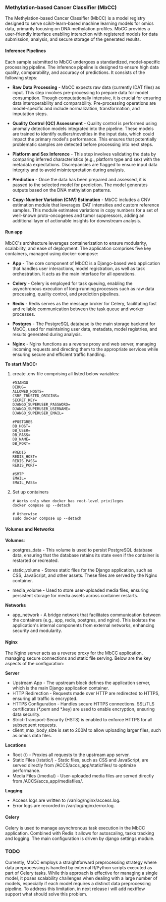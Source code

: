 ### Methylation-based Cancer Classifier (MbCC)
The Methylation-based Cancer Classifier (MbCC) is a model registry designed to serve scikit-learn-based machine learning models for omics data, primarily focusing on DNA methylation profiles. 
MbCC provides a user-friendly interface enabling interaction with registered models for data submission, analysis, and secure storage of the generated results.

#### Inference Pipelines
Each sample submitted to MbCC undergoes a standardized, model-specific processing pipeline. The inference pipeline is designed to ensure high data quality, comparability, and accuracy of predictions. It consists of the following steps:

- **Raw Data Processing** -
MbCC expects raw data (currently IDAT files) as input. This step involves pre-processing to prepare data for model consumption. Though computationally intensive, it is crucial for ensuring data interoperability and comparability. Pre-processing operations are model-specific and include normalization, transformation, and imputation steps.

- **Quality Control (QC) Assessment** -
Quality control is performed using anomaly detection models integrated into the pipeline. These models are trained to identify outliers/novelties in the input data, which could impact the primary model's performance. This ensures that potentially problematic samples are detected before processing into next steps.

- **Platform and Sex Inference** - 
This step involves validating the data by comparing inferred characteristics (e.g., platform type and sex) with the metadata expectations. Discrepancies are flagged to ensure input data integrity and to avoid misinterpretation during analysis.

- **Prediction** - 
Once the data has been prepared and assessed, it is passed to the selected model for prediction. The model generates outputs based on the DNA methylation patterns.

- **Copy-Number Variation (CNV) Estimation** - 
MbCC includes a CNV estimation module that leverages IDAT intensities and custom reference samples. This module estimates variations in copy numbers for a set of well-known proto-oncogenes and tumor suppressors, adding an additional layer of actionable insights for downstream analysis.


#### Run app
MbCC's architecture leverages containerization to ensure modularity, scalability, and ease of deployment. The application comprises five key containers, managed using docker-compose:

- **App** - The core component of MbCC is a Django-based web application that handles user interactions, model registration, as well as task orchestration. It acts as the main interface for all operations.

- **Celery** - Celery is employed for task queuing, enabling the asynchronous execution of long-running processes such as raw data processing, quality control, and prediction pipelines.

- **Redis** - Redis serves as the message broker for Celery, facilitating fast and reliable communication between the task queue and worker processes.

- **Postgres** - The PostgreSQL database is the main storage backend for MbCC, used for maintaining user data, metadata, model registries, and results generated during analysis.

- **Nginx** - Nginx functions as a reverse proxy and web server, managing incoming requests and directing them to the appropriate services while ensuring secure and efficient traffic handling.


**To start MbCC:**

1. create .env file comprising all listed below variables:

    ```
    #DJANGO
    DEBUG=
    ALLOWED_HOSTS=
    CSRF_TRUSTED_ORIGINS=
    SECRET_KEY=
    DJANGO_SUPERUSER_PASSWORD=
    DJANGO_SUPERUSER_USERNAME=
    DJANGO_SUPERUSER_EMAIL=
    
    #POSTGRES
    DB_HOST=
    DB_USER=
    DB_PASS=
    DB_NAME=
    DB_PORT=
    
    #REDIS
    REDIS_HOST=
    REDIS_PASS=
    REDIS_PORT=
    
    #SMTP
    EMAIL=
    EMAIL_PASS=
    ```

2. Set up containers

    ```
    # Works only when docker has root-level privileges
    docker compose up --detach
    
    # Otherwise
    sudo docker compose up --detach
    ```

#### Volumes and Networks

**Volumes**:
- postgres_data - This volume is used to persist PostgreSQL database data, ensuring that the database retains its state even if the container is restarted or recreated.

- static_volume - Stores static files for the Django application, such as CSS, JavaScript, and other assets. These files are served by the Nginx container.

- media_volume - Used to store user-uploaded media files, ensuring persistent storage for media assets across container restarts.

**Networks**
- app_network - A bridge network that facilitates communication between the containers (e.g., app, redis, postgres, and nginx). This isolates the application's internal components from external networks, enhancing security and modularity.

#### Nginx
The Nginx server acts as a reverse proxy for the MbCC application, managing secure connections and static file serving. Below are the key aspects of the configuration:

**Server**
- Upstream App - The upstream block defines the application server, which is the main Django application container.
- HTTP Redirection - Requests made over HTTP are redirected to HTTPS, ensuring all traffic is encrypted.
- HTTPS Configuration - Handles secure HTTPS connections.  SSL/TLS certificates (*.pem and *.key) are used to enable encryption, ensuring data security.
- Strict-Transport-Security (HSTS) is enabled to enforce HTTPS for all subsequent requests.
- client_max_body_size is set to 200M to allow uploading larger files, such as omics data files.

**Locations**
- Root (/) - Proxies all requests to the upstream app server. 
- Static Files (/static/) - Static files, such as CSS and JavaScript, are served directly from /ACCS/accs_app/staticfiles/ to optimize performance.
- Media Files (/media/) - User-uploaded media files are served directly from /ACCS/accs_app/mediafiles/.

**Logging**
- Access logs are written to /var/log/nginx/access.log.
- Error logs are recorded in /var/log/nginx/error.log.

#### Celery
Celery is used to manage asynchronous task execution in the MbCC application. Combined with Redis it allows for autoscaling, tasks tracking and logging.
The main configuration is driven by django settings module.

### TODO
Currently, MbCC employs a straightforward preprocessing strategy where data preprocessing is handled by external R/Python scripts executed as part of Celery tasks. While this approach is effective for managing a single model, it poses scalability challenges when dealing with a large number of models, especially if each model requires a distinct data preprocessing pipeline.
To address this limitation, in next release i will add nextflow support what should solve this problem.
